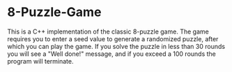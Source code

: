 # 8-Puzzle-Game
This is a C++ implementation of the classic 8-puzzle game. The game requires you to enter a seed value to generate a randomized puzzle, after which you can play the game. If you solve the puzzle in less than 30 rounds you will see a "Well done!" message, and if you exceed a 100 rounds the program will terminate. 
